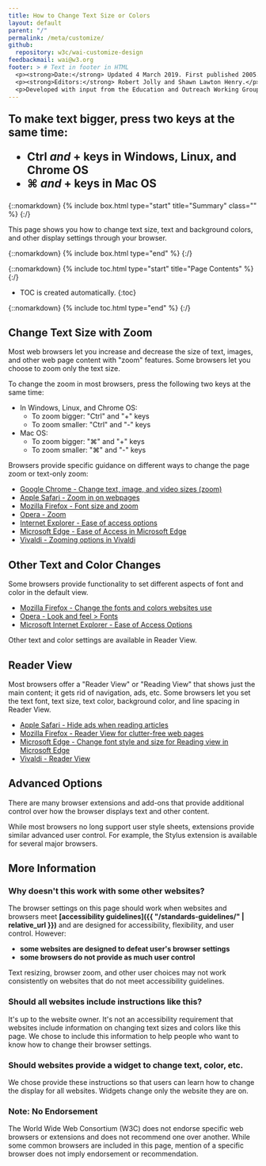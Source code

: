 ```yaml
---
title: How to Change Text Size or Colors
layout: default
parent: "/"
permalink: /meta/customize/
github:
  repository: w3c/wai-customize-design
feedbackmail: wai@w3.org
footer: > # Text in footer in HTML
  <p><strong>Date:</strong> Updated 4 March 2019. First published 2005.</p>
  <p><strong>Editors:</strong> Robert Jolly and Shawn Lawton Henry.</p>
  <p>Developed with input from the Education and Outreach Working Group (<a href="http://www.w3.org/WAI/EO/">EOWG</a>).</p>
---
```


<div style="font-size:1.4rem; font-weight:bold;" markdown="1">

To make text bigger, press two keys at the same time:

* **Ctrl** _and_ **+** keys in Windows, Linux, and Chrome OS
* **⌘** _and_ **+** keys in Mac OS

</div>

{::nomarkdown}
{% include box.html type="start" title="Summary" class="" %}
{:/}

This page shows you how to change text size, text and background colors, and other display settings through your browser.

{::nomarkdown}
{% include box.html type="end" %}
{:/}

{::nomarkdown}
{% include toc.html type="start" title="Page Contents" %}
{:/}

-   TOC is created automatically.
{:toc}

{::nomarkdown}
{% include toc.html type="end" %}
{:/}

## Change Text Size with Zoom

  <p>Most web browsers let you increase and decrease the size of text, images, and other web page content with "zoom" features. Some browsers let you choose to zoom only the text size.</p>
  <p>To change the zoom in most browsers, press the following two keys at the same time:</p>
  <ul>
    <li>In Windows, Linux, and Chrome OS:
      <ul>
        <li>To zoom bigger: "Ctrl" and "+" keys</li>
        <li>To zoom smaller: "Ctrl" and "-" keys</li>
      </ul>
    </li>
    <li>Mac OS:
      <ul>
        <li>To zoom bigger: "⌘" and "+" keys</li>
        <li>To zoom smaller: "⌘" and "-" keys</li>
      </ul>
    </li>
  </ul>

Browsers provide specific guidance on different ways to change the page zoom or text-only zoom:

* [Google Chrome - Change text, image, and video sizes (zoom)](https://support.google.com/chrome/answer/96810)
* [Apple Safari - Zoom in on webpages](https://support.apple.com/guide/safari/zoom-in-on-webpages-ibrw1068/mac)
* [Mozilla Firefox - Font size and zoom](https://support.mozilla.org/en-US/kb/font-size-and-zoom-increase-size-of-web-pages)
* [Opera - Zoom](https://help.opera.com/en/latest/browser-window/#zoom)
* [Internet Explorer - Ease of access options](https://support.microsoft.com/en-us/help/17456/windows-internet-explorer-ease-of-access-options)
* [Microsoft Edge - Ease of Access in Microsoft Edge](https://support.microsoft.com/en-gb/help/4000734/windows-10-microsoft-edge-ease-of-access)
* [Vivaldi - Zooming options in Vivaldi](https://help.vivaldi.com/article/zooming-options-in-vivaldi/)

## Other Text and Color Changes

Some browsers provide functionality to set different aspects of font and color in the default view.

* [Mozilla Firefox - Change the fonts and colors websites use](https://support.mozilla.org/en-US/kb/change-fonts-and-colors-websites-use)
* [Opera - Look and feel > Fonts](https://help.opera.com/en/presto/look-and-feel/#fonts)
* [Microsoft Internet Explorer - Ease of Access Options](https://support.microsoft.com/en-us/help/17456/windows-internet-explorer-ease-of-access-options)

Other text and color settings are available in Reader View.

## Reader View

Most browsers offer a "Reader View" or "Reading View" that shows just the main content; it gets rid of navigation, ads, etc. Some browsers let you set the text font, text size, text color, background color, and line spacing in Reader View.

* [Apple Safari - Hide ads when reading articles](https://support.apple.com/en-ca/guide/safari/hide-ads-when-reading-articles-sfri32632/mac)
* [Mozilla Firefox - Reader View for clutter-free web pages](https://support.mozilla.org/en-US/kb/firefox-reader-view-clutter-free-web-pages)
* [Microsoft Edge - Change font style and size for Reading view in Microsoft Edge](https://support.microsoft.com/en-us/help/4028023/microsoft-edge-change-font-style-and-size-for-reading-view)
* [Vivaldi - Reader View](https://help.vivaldi.com/article/reader-view/)

## Advanced Options

There are many browser extensions and add-ons that provide additional control over how the browser displays text and other content.

While most browsers no long support user style sheets, extensions provide similar advanced user control. For example, the Stylus extension is available for several major browsers.

## More Information

### Why doesn't this work with some other websites?

The browser settings on this page should work when websites and browsers meet **[accessibility guidelines]({{ "/standards-guidelines/" | relative_url }})** and are designed for accessibility, flexibility, and user control. However:
* **some websites are designed to defeat user's browser settings**
* **some browsers do not provide as much user control**

Text resizing, browser zoom, and other user choices may not work consistently on websites that do not meet accessibility guidelines.

### Should all websites include instructions like this?

It's up to the website owner. It's not an accessibility requirement that websites include information on changing text sizes and colors like this page. We chose to include this information to help people who want to know how to change their browser settings.

### Should websites provide a widget to change text, color, etc.

We chose provide these instructions so that users can learn how to change the display for all websites. Widgets change only the website they are on.

### Note: No Endorsement

The World Wide Web Consortium (W3C) does not endorse specific web browsers or extensions and does not recommend one over another. While some common browsers are included in this page, mention of a specific browser does not imply endorsement or recommendation.

